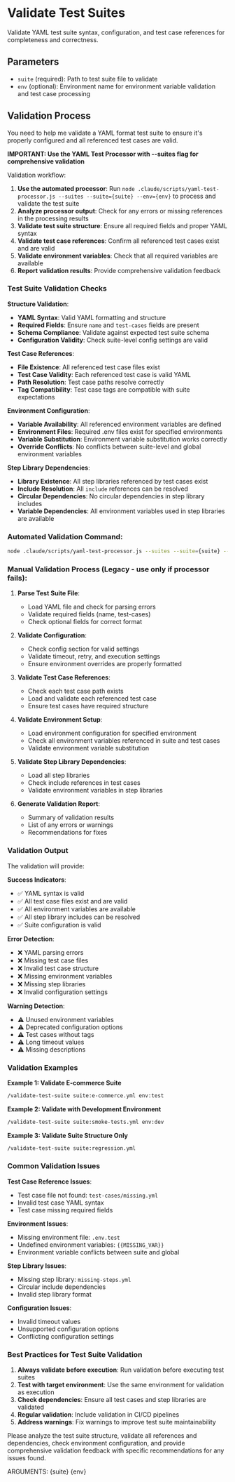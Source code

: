 # Validate Test Suites

Validate YAML test suite syntax, configuration, and test case references for completeness and correctness.

## Parameters

- `suite` (required): Path to test suite file to validate
- `env` (optional): Environment name for environment variable validation and test case processing

## Validation Process

You need to help me validate a YAML format test suite to ensure it's properly configured and all referenced test cases are valid.

**IMPORTANT: Use the YAML Test Processor with --suites flag for comprehensive validation**

Validation workflow:
1. **Use the automated processor**: Run `node .claude/scripts/yaml-test-processor.js --suites --suite={suite} --env={env}` to process and validate the test suite
2. **Analyze processor output**: Check for any errors or missing references in the processing results
3. **Validate test suite structure**: Ensure all required fields and proper YAML syntax
4. **Validate test case references**: Confirm all referenced test cases exist and are valid
5. **Validate environment variables**: Check that all required variables are available
6. **Report validation results**: Provide comprehensive validation feedback

### Test Suite Validation Checks

**Structure Validation**:
- **YAML Syntax**: Valid YAML formatting and structure
- **Required Fields**: Ensure `name` and `test-cases` fields are present
- **Schema Compliance**: Validate against expected test suite schema
- **Configuration Validity**: Check suite-level config settings are valid

**Test Case References**:
- **File Existence**: All referenced test case files exist
- **Test Case Validity**: Each referenced test case is valid YAML
- **Path Resolution**: Test case paths resolve correctly
- **Tag Compatibility**: Test case tags are compatible with suite expectations

**Environment Configuration**:
- **Variable Availability**: All referenced environment variables are defined
- **Environment Files**: Required .env files exist for specified environments
- **Variable Substitution**: Environment variable substitution works correctly
- **Override Conflicts**: No conflicts between suite-level and global environment variables

**Step Library Dependencies**:
- **Library Existence**: All step libraries referenced by test cases exist
- **Include Resolution**: All `include` references can be resolved
- **Circular Dependencies**: No circular dependencies in step library includes
- **Variable Dependencies**: All environment variables used in step libraries are available

### Automated Validation Command:
```bash
node .claude/scripts/yaml-test-processor.js --suites --suite={suite} --env={env}
```

### Manual Validation Process (Legacy - use only if processor fails):

1. **Parse Test Suite File**:
   - Load YAML file and check for parsing errors
   - Validate required fields (name, test-cases)
   - Check optional fields for correct format

2. **Validate Configuration**:
   - Check config section for valid settings
   - Validate timeout, retry, and execution settings
   - Ensure environment overrides are properly formatted

3. **Validate Test Case References**:
   - Check each test case path exists
   - Load and validate each referenced test case
   - Ensure test cases have required structure

4. **Validate Environment Setup**:
   - Load environment configuration for specified environment
   - Check all environment variables referenced in suite and test cases
   - Validate environment variable substitution

5. **Validate Step Library Dependencies**:
   - Load all step libraries
   - Check include references in test cases
   - Validate environment variables in step libraries

6. **Generate Validation Report**:
   - Summary of validation results
   - List of any errors or warnings
   - Recommendations for fixes

### Validation Output

The validation will provide:

**Success Indicators**:
- ✅ YAML syntax is valid
- ✅ All test case files exist and are valid
- ✅ All environment variables are available
- ✅ All step library includes can be resolved
- ✅ Suite configuration is valid

**Error Detection**:
- ❌ YAML parsing errors
- ❌ Missing test case files
- ❌ Invalid test case structure
- ❌ Missing environment variables
- ❌ Missing step libraries
- ❌ Invalid configuration settings

**Warning Detection**:
- ⚠️ Unused environment variables
- ⚠️ Deprecated configuration options
- ⚠️ Test cases without tags
- ⚠️ Long timeout values
- ⚠️ Missing descriptions

### Validation Examples

**Example 1: Validate E-commerce Suite**
```bash
/validate-test-suite suite:e-commerce.yml env:test
```

**Example 2: Validate with Development Environment**
```bash
/validate-test-suite suite:smoke-tests.yml env:dev
```

**Example 3: Validate Suite Structure Only**
```bash
/validate-test-suite suite:regression.yml
```

### Common Validation Issues

**Test Case Reference Issues**:
- Test case file not found: `test-cases/missing.yml`
- Invalid test case YAML syntax
- Test case missing required fields

**Environment Issues**:
- Missing environment file: `.env.test`
- Undefined environment variables: `{{MISSING_VAR}}`
- Environment variable conflicts between suite and global

**Step Library Issues**:
- Missing step library: `missing-steps.yml`
- Circular include dependencies
- Invalid step library format

**Configuration Issues**:
- Invalid timeout values
- Unsupported configuration options
- Conflicting configuration settings

### Best Practices for Test Suite Validation

1. **Always validate before execution**: Run validation before executing test suites
2. **Test with target environment**: Use the same environment for validation as execution
3. **Check dependencies**: Ensure all test cases and step libraries are validated
4. **Regular validation**: Include validation in CI/CD pipelines
5. **Address warnings**: Fix warnings to improve test suite maintainability

Please analyze the test suite structure, validate all references and dependencies, check environment configuration, and provide comprehensive validation feedback with specific recommendations for any issues found.

ARGUMENTS: {suite} {env}